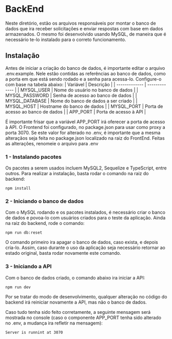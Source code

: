 # BackEnd
Neste diretório, estão os arquivos responsáveis por montar o banco de dados que ira receber solicitações e enviar respostas com base em dados armazenados.
O mesmo foi desenvolvido usando MySQL, de maneira que é necessário te-lo instalado para o correto funcionamento.
## Instalação
Antes de iniciar a criação do banco de dados, é importante editar o arquivo .env.example. Nele estão contidas as referências ao banco de dados, como a porta em que está sendo rodado e a senha para acessa-lo.
Configure-o com base na tabela abaixo:
| Variável  | Descrição |
| ------------- | ------------- |
| MYSQL_USER | Nome do usuário no banco de dados  |
| MYSQL_PASSWORD | Senha de acesso ao banco de dados  |
| MYSQL_DATABASE | Nome do banco de dados a ser criado  |
| MYSQL_HOST | Hostname do banco de dados  |
| MYSQL_PORT | Porta de acesso ao banco de dados  |
| APP_PORT | Porta de acesso à API |

É importante frisar que a variável APP_PORT irá oferecer a porta de acesso à API. O Frontend foi configurado, no package.json para usar como proxy a porta 3070. Se este valor for alterado no .env, é importante que a mesma alteraçãos seja feita no package.json localizado na raiz do FrontEnd.
Feitas as alterações, renomeie o arquivo para .env

### 1 - Instalando pacotes
Os pacotes a serem usados incluem MySQL2, Sequelize e TypeScript, entre outros. Para realizar a instalação, basta rodar o comando na raiz do backend:

`npm install`

### 2 - Iniciando o banco de dados
Com o MySQL rodando e os pacotes instalados, é necessário criar o banco de dados e povoa-lo com usuários criados para o teste da aplicação. Ainda na raiz do backend, rode o comando:

`npm run db:reset`

O comando primeiro ira apagar o banco de dados, caso exista, e depois cria-lo. Assim, caso durante o uso da aplicação seja necessário retornar ao estado original, basta rodar novamente este comando.

### 3 - Iniciando a API
Com o banco de dados criado, o comando abaixo ira iniciar a API:

`npm run dev`

Por se tratar do modo de desenvolvimento, qualquer alteração no código do backend irá reiniciar novamente a API, mas não o banco de dados.

Caso tudo tenha sido feito corretamente, a seguinte mensagem será mostrada no console (caso o componente APP_PORT tenha sido alterado no .env, a mudança ira refletir na mensagem):

`Server is runnint at 3070`
